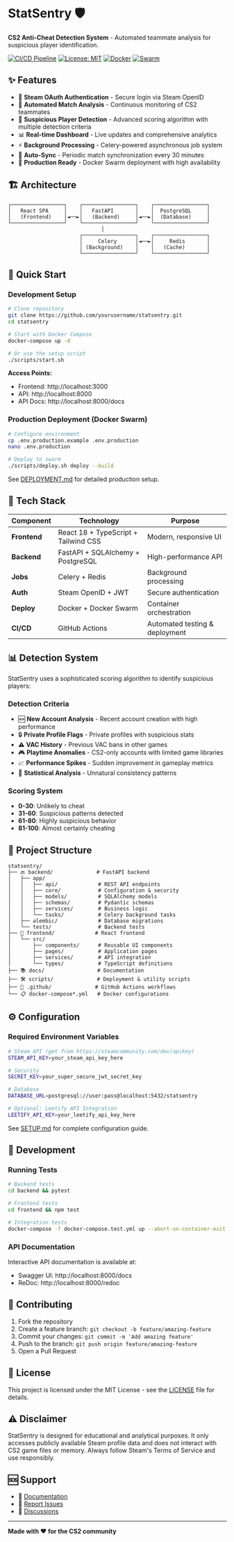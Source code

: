 # StatSentry 🛡️

**CS2 Anti-Cheat Detection System** - Automated teammate analysis for suspicious player identification.

[![CI/CD Pipeline](https://github.com/yourusername/statsentry/workflows/CI/CD%20Pipeline/badge.svg)](https://github.com/yourusername/statsentry/actions)
[![License: MIT](https://img.shields.io/badge/License-MIT-yellow.svg)](https://opensource.org/licenses/MIT)
[![Docker](https://img.shields.io/badge/Docker-Ready-blue)](https://www.docker.com/)
[![Swarm](https://img.shields.io/badge/Docker%20Swarm-Supported-green)](https://docs.docker.com/engine/swarm/)

## ✨ Features

- 🔐 **Steam OAuth Authentication** - Secure login via Steam OpenID
- 🎯 **Automated Match Analysis** - Continuous monitoring of CS2 teammates
- 🚨 **Suspicious Player Detection** - Advanced scoring algorithm with multiple detection criteria
- 📊 **Real-time Dashboard** - Live updates and comprehensive analytics
- ⚡ **Background Processing** - Celery-powered asynchronous job system
- 🔄 **Auto-Sync** - Periodic match synchronization every 30 minutes
- 🐳 **Production Ready** - Docker Swarm deployment with high availability

## 🏗️ Architecture

```
┌─────────────────┐    ┌─────────────────┐    ┌─────────────────┐
│   React SPA     │    │   FastAPI       │    │  PostgreSQL     │
│   (Frontend)    │◄──►│   (Backend)     │◄──►│  (Database)     │
└─────────────────┘    └─────────────────┘    └─────────────────┘
                              │
                       ┌─────────────────┐    ┌─────────────────┐
                       │     Celery      │◄──►│     Redis       │
                       │ (Background)    │    │   (Cache)       │
                       └─────────────────┘    └─────────────────┘
```

## 🚀 Quick Start

### Development Setup

```bash
# Clone repository
git clone https://github.com/yourusername/statsentry.git
cd statsentry

# Start with Docker Compose
docker-compose up -d

# Or use the setup script
./scripts/start.sh
```

**Access Points:**
- Frontend: http://localhost:3000
- API: http://localhost:8000
- API Docs: http://localhost:8000/docs

### Production Deployment (Docker Swarm)

```bash
# Configure environment
cp .env.production.example .env.production
nano .env.production

# Deploy to swarm
./scripts/deploy.sh deploy --build
```

See [DEPLOYMENT.md](docs/DEPLOYMENT.md) for detailed production setup.

## 🔧 Tech Stack

| Component | Technology | Purpose |
|-----------|------------|---------|
| **Frontend** | React 18 + TypeScript + Tailwind CSS | Modern, responsive UI |
| **Backend** | FastAPI + SQLAlchemy + PostgreSQL | High-performance API |
| **Jobs** | Celery + Redis | Background processing |
| **Auth** | Steam OpenID + JWT | Secure authentication |
| **Deploy** | Docker + Docker Swarm | Container orchestration |
| **CI/CD** | GitHub Actions | Automated testing & deployment |

## 📊 Detection System

StatSentry uses a sophisticated scoring algorithm to identify suspicious players:

### Detection Criteria
- 🆕 **New Account Analysis** - Recent account creation with high performance
- 🔒 **Private Profile Flags** - Private profiles with suspicious stats
- ⚠️ **VAC History** - Previous VAC bans in other games
- 🎮 **Playtime Anomalies** - CS2-only accounts with limited game libraries
- 📈 **Performance Spikes** - Sudden improvement in gameplay metrics
- 🎯 **Statistical Analysis** - Unnatural consistency patterns

### Scoring System
- **0-30**: Unlikely to cheat
- **31-60**: Suspicious patterns detected
- **61-80**: Highly suspicious behavior
- **81-100**: Almost certainly cheating

## 📁 Project Structure

```
statsentry/
├── 🔙 backend/              # FastAPI backend
│   ├── app/
│   │   ├── api/             # REST API endpoints
│   │   ├── core/            # Configuration & security
│   │   ├── models/          # SQLAlchemy models
│   │   ├── schemas/         # Pydantic schemas
│   │   ├── services/        # Business logic
│   │   └── tasks/           # Celery background tasks
│   ├── alembic/             # Database migrations
│   └── tests/               # Backend tests
├── 🎨 frontend/             # React frontend
│   └── src/
│       ├── components/      # Reusable UI components
│       ├── pages/           # Application pages
│       ├── services/        # API integration
│       └── types/           # TypeScript definitions
├── 📚 docs/                 # Documentation
├── 🛠️ scripts/              # Deployment & utility scripts
├── 🐳 .github/              # GitHub Actions workflows
└── 📋 docker-compose*.yml   # Docker configurations
```

## ⚙️ Configuration

### Required Environment Variables

```bash
# Steam API (get from https://steamcommunity.com/dev/apikey)
STEAM_API_KEY=your_steam_api_key_here

# Security
SECRET_KEY=your_super_secure_jwt_secret_key

# Database
DATABASE_URL=postgresql://user:pass@localhost:5432/statsentry

# Optional: Leetify API Integration
LEETIFY_API_KEY=your_leetify_api_key_here
```

See [SETUP.md](docs/SETUP.md) for complete configuration guide.

## 🧪 Development

### Running Tests

```bash
# Backend tests
cd backend && pytest

# Frontend tests
cd frontend && npm test

# Integration tests
docker-compose -f docker-compose.test.yml up --abort-on-container-exit
```

### API Documentation

Interactive API documentation is available at:
- Swagger UI: http://localhost:8000/docs
- ReDoc: http://localhost:8000/redoc

## 🤝 Contributing

1. Fork the repository
2. Create a feature branch: `git checkout -b feature/amazing-feature`
3. Commit your changes: `git commit -m 'Add amazing feature'`
4. Push to the branch: `git push origin feature/amazing-feature`
5. Open a Pull Request

## 📄 License

This project is licensed under the MIT License - see the [LICENSE](LICENSE) file for details.

## ⚠️ Disclaimer

StatSentry is designed for educational and analytical purposes. It only accesses publicly available Steam profile data and does not interact with CS2 game files or memory. Always follow Steam's Terms of Service and use responsibly.

## 🆘 Support

- 📖 [Documentation](docs/)
- 🐛 [Report Issues](https://github.com/yourusername/statsentry/issues)
- 💬 [Discussions](https://github.com/yourusername/statsentry/discussions)

---

**Made with ❤️ for the CS2 community**